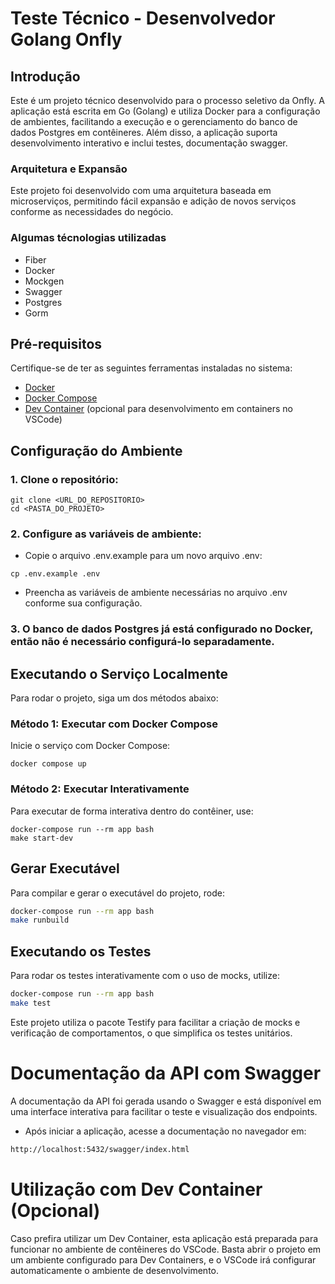 # Teste Técnico - Desenvolvedor Golang Onfly

## Introdução

Este é um projeto técnico desenvolvido para o processo seletivo da Onfly. A aplicação está escrita em Go (Golang) e utiliza Docker para a configuração de ambientes, facilitando a execução e o gerenciamento do banco de dados Postgres em contêineres. Além disso, a aplicação suporta desenvolvimento interativo e inclui testes, documentação swagger.

### Arquitetura e Expansão

Este projeto foi desenvolvido com uma arquitetura baseada em microserviços, permitindo fácil expansão e adição de novos serviços conforme as necessidades do negócio.

### Algumas técnologias utilizadas

- Fiber
- Docker
- Mockgen
- Swagger
- Postgres
- Gorm

## Pré-requisitos

Certifique-se de ter as seguintes ferramentas instaladas no sistema:

- [Docker](https://www.docker.com/get-started)
- [Docker Compose](https://docs.docker.com/compose/install/)
- [Dev Container](https://code.visualstudio.com/docs/remote/containers) (opcional para desenvolvimento em containers no VSCode)

## Configuração do Ambiente

### 1. Clone o repositório:

```shell
git clone <URL_DO_REPOSITORIO>
cd <PASTA_DO_PROJETO>
```

### 2. Configure as variáveis de ambiente:

- Copie o arquivo .env.example para um novo arquivo .env:

```shell
cp .env.example .env
```

- Preencha as variáveis de ambiente necessárias no arquivo .env conforme sua configuração.

### 3. O banco de dados Postgres já está configurado no Docker, então não é necessário configurá-lo separadamente.

## Executando o Serviço Localmente

Para rodar o projeto, siga um dos métodos abaixo:

### Método 1: Executar com Docker Compose

Inicie o serviço com Docker Compose:

```shell
docker compose up
```

### Método 2: Executar Interativamente

Para executar de forma interativa dentro do contêiner, use:

```shell
docker-compose run --rm app bash
make start-dev
```

## Gerar Executável

Para compilar e gerar o executável do projeto, rode:

```bash
docker-compose run --rm app bash
make runbuild
```

## Executando os Testes

Para rodar os testes interativamente com o uso de mocks, utilize:

```bash
docker-compose run --rm app bash
make test
```

Este projeto utiliza o pacote Testify para facilitar a criação de mocks e verificação de comportamentos, o que simplifica os testes unitários.

# Documentação da API com Swagger

A documentação da API foi gerada usando o Swagger e está disponível em uma interface interativa para facilitar o teste e visualização dos endpoints.

- Após iniciar a aplicação, acesse a documentação no navegador em:

```bash
http://localhost:5432/swagger/index.html
```

# Utilização com Dev Container (Opcional)

Caso prefira utilizar um Dev Container, esta aplicação está preparada para funcionar no ambiente de contêineres do VSCode. Basta abrir o projeto em um ambiente configurado para Dev Containers, e o VSCode irá configurar automaticamente o ambiente de desenvolvimento.
